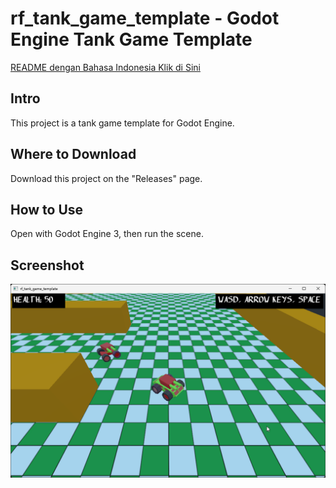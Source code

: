 # rf_tank_game_template - Godot Engine Tank Game Template

[README dengan Bahasa Indonesia Klik di Sini](https://github.com/rakifsul/rf_tank_game_template/blob/main/README_id.md)

## Intro

This project is a tank game template for Godot Engine.

## Where to Download

Download this project on the "Releases" page.

## How to Use

Open with Godot Engine 3, then run the scene.

## Screenshot

<p align="center">
	<img src="./.md_asset/ss_2024.07.13-2054.png" />
</p>
